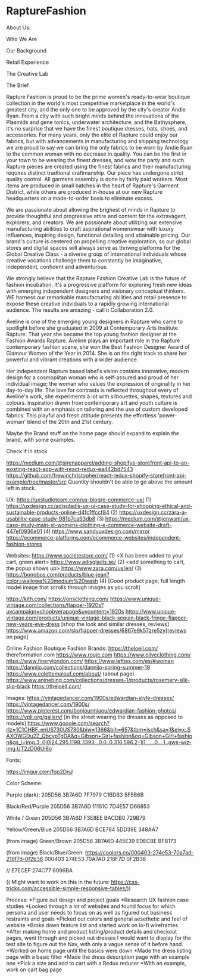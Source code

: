 # RaptureFashion

About Us:

Who We Are

Our Background  

Retail Experience

The Creative Lab

The Brief


Rapture Fashion is proud to be the prime women's ready-to-wear boutique collection in the world's most competitive marketplace in the world's greatest city, and the only one to be approved by the city's creator Andie Ryan. From a city with such bright minds behind the innovations of the Plasmids and gene tonics, underwater architecture, and the Bathysphere, it's no surprise that we have the finest boutique dresses, hats, shoes, and accessories. For many years, only the elite of Rapture could enjoy our fabrics, but with advancements in manufacturing and shipping technology we are proud to say we can bring the only fabrics to be worn by Andie Ryan to the common woman with no decrease in quality. You can be the first in your town to be wearing the finest dresses, and wow the party and such. Rapture pieces are created using the finest fabrics and their manufacturing requires distinct tradtional craftmanship. Our piece has undergone strict quality control. All garmens assembly is done by fairly paid workers. Most items are produced in small batches in the heart of Rapture's Garment District, while others are produced in-house at our new Rapture headquarters on a made-to-order basis to eliminate excess. 

We are passionate about allowing the brighest of minds in Rapture to provide thoughtful and progressive attire and content for the extravagent, explorers, and creators. We are passionate about utilizing our extensive manufacturing abilities to craft aspirational womenswear with luxury influences, inspiring design, functional detailing and attainable pricing. Our brand's culture is centered on propelling creative exploration, so our global stores and digital spaces will always serve as thriving platforms for the Global Creative Class - a diverse group of international individuals whose creative vocations challenge them to constantly be imaginative, independent, confident and adventurous. 

We strongly believe that the Rapture Fashion Creative Lab is the future of fashion incubation. It's a progressive platform for exploring fresh new ideas with emerging independent designers and visionary conceptual thinkers. WE harness our remarkable manufacturing abilities and retail presence to expose these creative indviduals to a rapidly growing international audience. The results are amazing - call it Collaboration 2.0. 

Áveline is one of the emerging young designers in Rapture  who came to spotlight before she graduated in 2009 at Contemporary Arts Institute Rapture. That year she became the top young fashion designer at the Fashion Awards Rapture. Áveline plays an important role in the Rapture contemporary fashion scene, she won the Best Fashion Designer Award of Glamour Women of the Year in 2014. She is on the right track to share her powerful and vibrant creations with a wider audience.
 
Her independent Rapture based label's vision contains innovative, modern design for a cosmoplitan woman who is self-assured and proud of her individual image; the woman who values the expression of originality in her day-to-day life. The love for contrasts is reflected throughout every of Áveline's work, she experiments a lot with silhouettes, shapes, textures and colours. Inspiration drawn from contemporary art and youth culture is combined with an emphasis on tailoring and the use of custom developed fabrics. This playful and fresh attitude presents the effortless 'power-woman' blend of the 20th and 21st century.




Maybe the Brand stuff on the home page should expand to explain the brand, with some examples. 


Check if in stock

https://medium.com/@sirenapparel/adding-shopifys-storefront-api-to-an-existing-react-app-with-react-redux-ea442bd7543
https://github.com/frewinchristopher/react-redux-shopify-storefront-api-example/tree/master/src
Quantity shouldn't be able to go above the amount left in stock. 

UX:
https://uxstudioteam.com/ux-blog/e-commerce-ux/ (1)
https://uxdesign.cc/adisgladis-ux-ui-case-study-for-shopping-ethical-and-sustainable-products-online-d4fc1ffccf84 (2)
https://uxdesign.cc/zara-a-usability-case-study-981b7ca93db8 (3)
https://medium.com/@jenwsm/ux-case-study-main-st-womens-clothing-e-commerce-website-draft-447ef0936e01 (4)
https://www.sandyuxdesign.com/mirror 
https://ecommerce-platforms.com/ecommerce-websites/independent-fashion-stores

Websites:
https://www.societestore.com/ (1) <X has been added to your cart, green alert>
https://www.adisgladis.se/ (2) <add something to cart, the popup shows up>
https://www.zara.com/us/en/ (3)
https://bonobos.com/products/blue-jean?color=wallowa%20medium%20wash (4) [Good product page, full length model image that scrolls through images as you scroll]

https://kith.com/
https://onsclothing.com/
https://www.unique-vintage.com/collections/flapper-1920s?uvcampaign=shopbyerapage&uvcontent=1920s
    https://www.unique-vintage.com/products/unique-vintage-black-sequin-black-fringe-flapper-new-years-eve-dress [shop the look and similar dresses, reviews]
https://www.amazon.com/slp/flapper-dresses/6867e9k57zre5zy[reviews on page]

Online Fashion Boutique Fashion Brands:
https://theloeil.com/
thereformation.com
https://www.rouje.com
https://www.oliveclothing.com/
https://www.finerylondon.com/
https://www.lefties.com/es/#woman
https://dannijo.com/collections/dannijo-spring-summer-19
https://www.colettemalouf.com/about/ (about page)
https://www.aninebing.com/collections/dresses-1/products/rosemary-silk-slip-black
https://theloeil.com/

Images:
https://vintagedancer.com/1900s/edwardian-style-dresses/
https://vintagedancer.com/1900s/
https://www.pinterest.com/bonjourmiaou/edwardian-fashion-photos/
https://vpll.org/gallery/ [in the street wearing the dresses as opposed to models]
https://www.google.com/search?rlz=1C1CHBF_enUS730US730&biw=1366&bih=657&tbm=isch&sa=1&ei=x_SAXOWGDu2Z_QbcypTgDA&q=Gibson+Girl+fashion&oq=Gibson+Girl+fashion&gs_l=img.3..0j0i24.295.1198..1393...0.0..0.316.596.2-1j1......0....1..gws-wiz-img.UT2zD06Ul6o

Fonts: 

https://imgur.com/fop2DnJ

Color Scheme: 

Purple (dark):
205D56
3B7A6D
7F7979
C1BDB3
5F5B6B

Black/Red/Purple
205D56
3B7A6D
11151C
7D4E57
D66853

White / Green
205D56
3B7A6D
F3E8EE
BACDB0
729B79

Yellow/Green/Blue
205D56
3B7A6D
BCE784
5DD39E
348AA7

(from image) Green/Brown
205D56
3B7A6D
445E39
EDECBE
BFB173

(from image) Black/Blue/Green: https://coolors.co/000403-274e53-70a7ad-218f7d-0f2b36
000403
274E53
70A7AD
218F7D
0F2B36

//
E7ECEF 
274C77
6096BA


(( MIght want to work on this in the future: https://css-tricks.com/accessible-simple-responsive-tables/))


Process:
*Figure out design and project goals
*Research UX fashion case studies
*Looked through a lot of websites and found focus for which persona and user needs to focus on as well as figured out business restraints and goals
*Picked out colors and general aesethetic and feel of website
*Broke down feature list and started work on lo-fi wireframes
*After making home and product listing/product details and checkout pages, went through and picked out dresses I would want to display for the test site to figure out the Nav, with only a vague sense of it before hand. 
*Worked on home page until the basics were down 
*Made the dress listing page with a basic filter
*Made the dress description page with an example one
*Pick a size and add to cart with a Redux reducer
*With an example, work on cart bag page